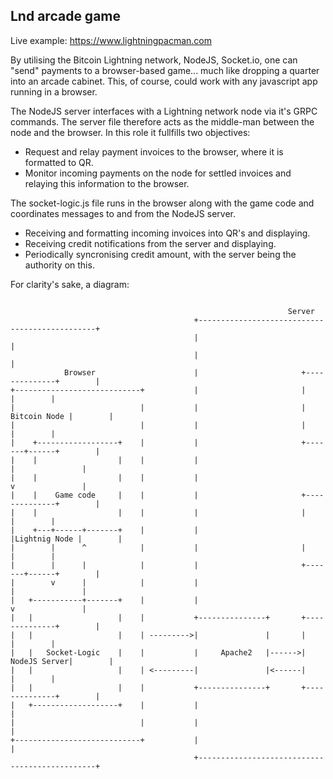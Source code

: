 ## Lnd arcade game

Live example: https://www.lightningpacman.com

By utilising the Bitcoin Lightning network, NodeJS, Socket.io, one can "send" payments to a browser-based game... much like dropping
a quarter into an arcade cabinet. This, of course, could work with any javascript app running in a browser.

The NodeJS server interfaces with a Lightning network node via it's GRPC commands. The server file therefore acts as the middle-man
between the node and the browser. In this role it fullfills two objectives:
- Request and relay payment invoices to the browser, where it is formatted to QR.
- Monitor incoming payments on the node for settled invoices and relaying this information to the browser.

The socket-logic.js file runs in the browser along with the game code and coordinates messages to and from the NodeJS server.
- Receiving and formatting incoming invoices into QR's and displaying.
- Receiving credit notifications from the server and displaying.
- Periodically syncronising credit amount, with the server being the authority on this.


For clarity's sake, a diagram:

```

                                                              Server
                                         +-----------------------------------------------+
                                         |                                               |
                                         |                                               |
            Browser                      |                       +--------------+        |
+----------------------------+           |                       |              |        |
|                            |           |                       | Bitcoin Node |        |
|                            |           |                       |              |        |
|    +------------------+    |           |                       +-------+------+        |
|    |                  |    |           |                               |               |
|    |                  |    |           |                               v               |
|    |    Game code     |    |           |                       +--------------+        |
|    |                  |    |           |                       |              |        |
|    +---+------+-------+    |           |                       |Lightnig Node |        |
|        |      ^            |           |                       |              |        |
|        |      |            |           |                       +-------+------+        |
|        v      |            |           |                               |               |
|   +-----------+-------+    |           |                               v               |
|   |                   |    |           +---------------+       +--------------+        |
|   |                   |    | --------->|               |       |              |        |
|   |   Socket-Logic    |    |           |     Apache2   |------>| NodeJS Server|        |
|   |                   |    | <---------|               |<------|              |        |
|   |                   |    |           +---------------+       +--------------+        |
|   +-------------------+    |           |                                               |
|                            |           |                                               |
+----------------------------+           |                                               |
                                         +-----------------------------------------------+

```
